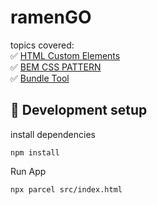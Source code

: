 # ramenGO

topics covered:\
:white_check_mark: [HTML Custom Elements](https://developer.mozilla.org/en-US/docs/Web/API/Web_components/Using_custom_elements)\
:white_check_mark: [BEM CSS PATTERN](https://getbem.com/introduction/)\
:white_check_mark: [Bundle Tool](https://parceljs.org/)

## :wrench: Development setup

install dependencies

`
npm install
`

Run App

`
npx parcel src/index.html
`
